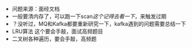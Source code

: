 + 问题来源：面经文档
+ 一般要清内存了，可以跑一下scan*这个记得去看一下*，来触发过期
+ ？没听过，MQ和Kafka都要重新研究一下，kafka遇到的问题需要总结一下
+  LRU算法 这个要会手敲，面试高频题目
+ 二叉树各种遍历，要会手敲，高频题